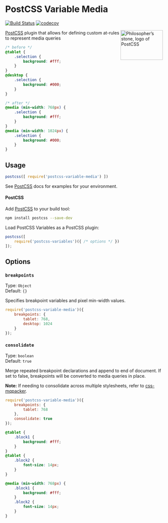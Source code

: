 # PostCSS Variable Media
[![Build Status](https://travis-ci.org/nathanhood/postcss-variable-media.svg?branch=master)](https://travis-ci.org/nathanhood/postcss-variable-media)
[![codecov](https://codecov.io/gh/nathanhood/postcss-variable-media/branch/master/graph/badge.svg)](https://codecov.io/gh/nathanhood/postcss-variable-media)

<img align="right" width="135" height="95" src="http://postcss.github.io/postcss/logo-leftp.png" title="Philosopher’s stone, logo of PostCSS">

[PostCSS] plugin that allows for defining custom at-rules to represent media queries

[PostCSS]: (https://github.com/postcss/postcss)

```css
/* before */
@tablet {
	.selection {
		background: #fff;
	}
}
@desktop {
	.selection {
		background: #000;
	}
}

/* after */
@media (min-width: 768px) {
	.selection {
		background: #fff;
	}
}
@media (min-width: 1024px) {
	.selection {
		background: #000;
	}
}
```

## Usage

```js
postcss([ require('postcss-variable-media') ])
```

See [PostCSS] docs for examples for your environment.

#### PostCSS

Add [PostCSS](https://github.com/postcss/postcss) to your build tool:

```bash
npm install postcss --save-dev
```

Load PostCSS Variables as a PostCSS plugin:

```js
postcss([
	require('postcss-variables')({ /* options */ })
]);
```

## Options

### `breakpoints`

Type: `Object`  
Default: `{}`

Specifies breakpoint variables and pixel min-width values.

```js
require('postcss-variable-media')({
	breakpoints: {
		tablet: 768,
		desktop: 1024
	}
});
```

### `consolidate`

Type: `boolean`  
Default: `true`

Merge repeated breakpoint declarations and append to end of document. If set to false, breakpoints will be converted to media queries in place.

**Note:** If needing to consolidate across multiple stylesheets, refer to [css-mqpacker](https://github.com/hail2u/node-css-mqpacker).

```js
require('postcss-variable-media')({
	breakpoints: {
		tablet: 768
	},
	consolidate: true
});
```

```css
@tablet {
    .block1 {
		background: #fff;
	}
}
@tablet {
	.block2 {
		font-size: 14px;
	}
}
```

```css
@media (min-width: 768px) {
	.block1 {
		background: #fff;
	}
	.block2 {
		font-size: 14px;
	}
}
```